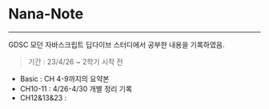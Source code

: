 # Nana-Note

---

GDSC 모던 자바스크립트 딥다이브 스터디에서 공부한 내용을 기록하였음.
>기간 : 23/4/26 ~ 2학기 시작 전<br>

- Basic : CH 4-9까지의 요약본
- CH10-11 : 4/26-4/30 개별 정리 기록
- CH12&13&23 :
